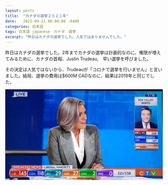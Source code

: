 ```yaml
---
layout: posts
title:  "カナダの選挙２０２１年"
date:   2021-09-21 06:00:00 -0400
categories: 日本語
tags: 日本語 japanese　カナダ　選挙
excerpt: "昨日はカナダの選挙でした。人気ではありませんでした。"
---
```


昨日はカナダの選挙でした。2年までカナダの選挙は計画的なのに、権限が増えてみるために、カナダの首相、Justin Trudeau,　早い選挙を呼びました。

その決定は人気ではないから、Trudeauが「コロナで選挙を行いません」と言いました。結局、選挙の費用は$600M CADなのに、結果は2019年と同じでした。    

![Election 2021 TV Snapshot](/assets/images/2021/canada_election_2021.jpg)